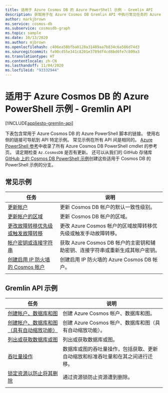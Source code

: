 ```yaml
---
title: 适用于 Azure Cosmos DB 的 Azure PowerShell 示例 - Gremlin API
description: 获取用于在 Azure Cosmos DB Gremlin API 中执行常见任务的 Azure PowerShell 示例
author: markjbrown
ms.service: cosmos-db
ms.subservice: cosmosdb-graph
ms.topic: sample
ms.date: 10/13/2020
ms.author: mjbrown
ms.openlocfilehash: c406ea58bfba0128a31489aa7b834c6a586d74d3
ms.sourcegitcommit: fa90cd55e341c8201e3789df4cd8bd6fe7c809a3
ms.translationtype: HT
ms.contentlocale: zh-CN
ms.lasthandoff: 11/04/2020
ms.locfileid: "93332944"
---
```

# <a name="azure-powershell-samples-for-azure-cosmos-db-gremlin-api"></a>适用于 Azure Cosmos DB 的 Azure PowerShell 示例 - Gremlin API
[!INCLUDE[appliesto-gremlin-api](includes/appliesto-gremlin-api.md)]

下表包含常用于 Azure Cosmos DB 的 Azure PowerShell 脚本的链接。 使用右侧的链接可导航到 API 特定示例。 常见示例在所有 API 间是相同的。 [Azure PowerShell 参考](/powershell/module/az.cosmosdb)中收录了所有 Azure Cosmos DB PowerShell cmdlet 的参考页。 请定期检查 `Az.CosmosDB` 是否有更新。 还可以从我们的 GitHub 存储库 [GitHub 上的 Cosmos DB PowerShell 示例](https://github.com/Azure/azure-docs-powershell-samples/tree/master/cosmosdb)创建这些适用于 Cosmos DB 的 PowerShell 示例的分支。

## <a name="common-samples"></a>常见示例

|任务 | 说明 |
|---|---|
|[更新帐户](scripts/powershell/common/account-update.md?toc=%2fpowershell%2fmodule%2ftoc.json)| 更新 Cosmos DB 帐户的默认一致性级别。 |
|[更新帐户的区域](scripts/powershell/common/update-region.md?toc=%2fpowershell%2fmodule%2ftoc.json)| 更新 Cosmos DB 帐户的区域。 |
|[更改故障转移优先级或触发故障转移](scripts/powershell/common/failover-priority-update.md?toc=%2fpowershell%2fmodule%2ftoc.json)| 更改 Azure Cosmos 帐户的区域故障转移优先级或触发手动故障转移。 |
|[帐户密钥或连接字符串](scripts/powershell/common/keys-connection-strings.md?toc=%2fpowershell%2fmodule%2ftoc.json)| 获取 Azure Cosmos DB 帐户的主密钥和辅助密钥、连接字符串或重新生成其帐户密钥。 |
|[创建启用 IP 防火墙的 Cosmos 帐户](scripts/powershell/common/firewall-create.md?toc=%2fpowershell%2fmodule%2ftoc.json)| 创建启用 IP 防火墙的 Azure Cosmos DB 帐户。 |
|||

## <a name="gremlin-api-samples"></a>Gremlin API 示例

|任务 | 说明 |
|---|---|
|[创建帐户、数据库和图](scripts/powershell/gremlin/create.md?toc=%2fpowershell%2fmodule%2ftoc.json)| 创建 Azure Cosmos 帐户、数据库和图。 |
|[创建帐户、数据库和图（具有自动缩放功能）](scripts/powershell/gremlin/autoscale.md?toc=%2fpowershell%2fmodule%2ftoc.json)| 创建 Azure Cosmos 帐户、数据库和图（具有自动缩放功能）。 |
|[列出或获取数据库或图](scripts/powershell/gremlin/list-get.md?toc=%2fpowershell%2fmodule%2ftoc.json)| 列出或获取数据库或图。 |
|[吞吐量操作](scripts/powershell/gremlin/throughput.md?toc=%2fpowershell%2fmodule%2ftoc.json)| 数据库或图的吞吐量操作，包括获取、更新自动缩放和标准吞吐量和在其之间进行迁移。 |
|[锁定资源以防止将其删除](scripts/powershell/gremlin/lock.md?toc=%2fpowershell%2fmodule%2ftoc.json)| 通过资源锁防止资源遭到删除。 |
|||
